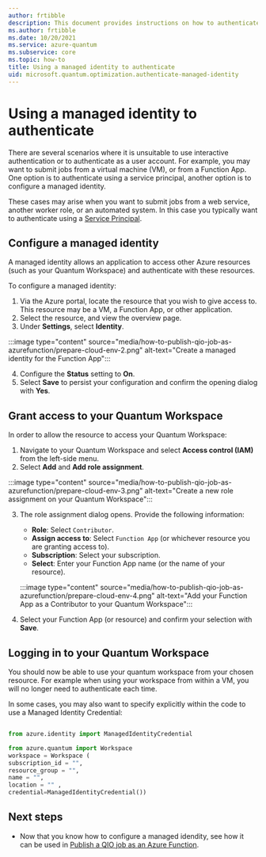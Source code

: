 ```yaml
---
author: frtibble
description: This document provides instructions on how to authenticate using a managed identity.
ms.author: frtibble
ms.date: 10/20/2021
ms.service: azure-quantum
ms.subservice: core
ms.topic: how-to
title: Using a managed identity to authenticate
uid: microsoft.quantum.optimization.authenticate-managed-identity
---
```


# Using a managed identity to authenticate

There are several scenarios where it is unsuitable to use interactive authentication or to authenticate
as a user account. For example, you may want to submit jobs from a virtual machine (VM), or from a Function App. One option is to authenticate using a service principal, another option is to configure a managed identity.

These cases may arise when you want to submit jobs from a
web service, another worker role, or an automated system. In this case you
typically want to authenticate using a [Service
Principal](/azure/active-directory/develop/app-objects-and-service-principals).

## Configure a managed identity

A managed identity allows an application to access other Azure resources (such as your Quantum Workspace) and authenticate with these resources. 

To configure a managed identity:
1. Via the Azure portal, locate the resource that you wish to give access to. This resource may be a VM, a Function App, or other application.
2. Select the resource, and view the overview page.
3. Under **Settings**, select **Identity**.

:::image type="content" source="media/how-to-publish-qio-job-as-azurefunction/prepare-cloud-env-2.png" alt-text="Create a managed identity for the Function App":::

4. Configure the **Status** setting to **On**.
5. Select **Save** to persist your configuration and confirm the opening dialog with **Yes**.

## Grant access to your Quantum Workspace

In order to allow the resource to access your Quantum Workspace:
1. Navigate to your Quantum Workspace and select **Access control (IAM)** from the left-side menu.
2. Select **Add** and **Add role assignment**.


:::image type="content" source="media/how-to-publish-qio-job-as-azurefunction/prepare-cloud-env-3.png" alt-text="Create a new role assignment on your Quantum Workspace":::

3. The role assignment dialog opens. Provide the following information:

    - **Role**: Select ``Contributor``.
    - **Assign access to**: Select ``Function App`` (or whichever resource you are granting access to).
    - **Subscription**: Select your subscription.
    - **Select**: Enter your Function App name (or the name of your resource).

    :::image type="content" source="media/how-to-publish-qio-job-as-azurefunction/prepare-cloud-env-4.png" alt-text="Add your Function App as a Contributor to your Quantum Workspace":::

4. Select your Function App (or resource) and confirm your selection with **Save**.

## Logging in to your Quantum Workspace

You should now be able to use your quantum workspace from your chosen resource. For example when using your workspace from within a VM, you will no longer need to authenticate each time. 

In some cases, you may also want to specify explicitly within the code to use a Managed Identity Credential:

```python

from azure.identity import ManagedIdentityCredential

from azure.quantum import Workspace
workspace = Workspace (
subscription_id = "",
resource_group = "",
name = "",
location = "" ,
credential=ManagedIdentityCredential())

```

## Next steps

- Now that you know how to configure a managed idendity, see how it can be used in [Publish a QIO job as an Azure Function](articles/how-to-publish-qio-job-as-azurefunction).
